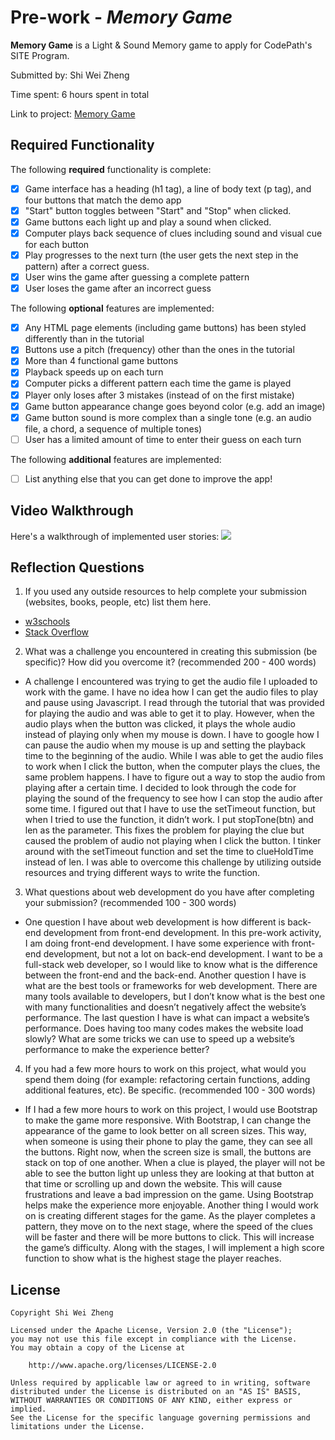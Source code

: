 # Pre-work - *Memory Game*

**Memory Game** is a Light & Sound Memory game to apply for CodePath's SITE Program. 

Submitted by: Shi Wei Zheng

Time spent: 6 hours spent in total

Link to project: [Memory Game](https://glitch.com/edit/#!/pre-work-light-and-sound-memory-game?path=README.md%3A9%3A81)

## Required Functionality

The following **required** functionality is complete:

* [x] Game interface has a heading (h1 tag), a line of body text (p tag), and four buttons that match the demo app
* [x] "Start" button toggles between "Start" and "Stop" when clicked. 
* [x] Game buttons each light up and play a sound when clicked. 
* [x] Computer plays back sequence of clues including sound and visual cue for each button
* [x] Play progresses to the next turn (the user gets the next step in the pattern) after a correct guess. 
* [x] User wins the game after guessing a complete pattern
* [x] User loses the game after an incorrect guess

The following **optional** features are implemented:

* [x] Any HTML page elements (including game buttons) has been styled differently than in the tutorial
* [x] Buttons use a pitch (frequency) other than the ones in the tutorial
* [x] More than 4 functional game buttons
* [x] Playback speeds up on each turn
* [x] Computer picks a different pattern each time the game is played
* [x] Player only loses after 3 mistakes (instead of on the first mistake)
* [x] Game button appearance change goes beyond color (e.g. add an image)
* [x] Game button sound is more complex than a single tone (e.g. an audio file, a chord, a sequence of multiple tones)
* [ ] User has a limited amount of time to enter their guess on each turn

The following **additional** features are implemented:

- [ ] List anything else that you can get done to improve the app!

## Video Walkthrough

Here's a walkthrough of implemented user stories:
![](https://cdn.glitch.com/8438714a-39e8-49e3-9600-2456431035bf%2FYL6uQa8Mg1.gif?v=1615330497250)


## Reflection Questions
1. If you used any outside resources to help complete your submission (websites, books, people, etc) list them here. 
- [w3schools](https://www.w3schools.com)
- [Stack Overflow](https://stackoverflow.com/)

2. What was a challenge you encountered in creating this submission (be specific)? How did you overcome it? (recommended 200 - 400 words) 
- A challenge I encountered was trying to get the audio file I uploaded to work with the game. I have no idea how I can get the audio files to play and pause using Javascript. I read through the tutorial that was provided for playing the audio and was able to get it to play. However, when the audio plays when the button was clicked, it plays the whole audio instead of playing only when my mouse is down. I have to google how I can pause the audio when my mouse is up and setting the playback time to the beginning of the audio. While I was able to get the audio files to work when I click the button, when the computer plays the clues, the same problem happens. I have to figure out a way to stop the audio from playing after a certain time. I decided to look through the code for playing the sound of the frequency to see how I can stop the audio after some time. I figured out that I have to use the setTimeout function, but when I tried to use the function, it didn’t work. I put stopTone(btn) and len as the parameter. This fixes the problem for playing the clue but caused the problem of audio not playing when I click the button. I tinker around with the setTimeout function and set the time to clueHoldTime instead of len. I was able to overcome this challenge by utilizing outside resources and trying different ways to write the function.

3. What questions about web development do you have after completing your submission? (recommended 100 - 300 words) 
- One question I have about web development is how different is back-end development from front-end development. In this pre-work activity, I am doing front-end development. I have some experience with front-end development, but not a lot on back-end development. I want to be a full-stack web developer, so I would like to know what is the difference between the front-end and the back-end. Another question I have is what are the best tools or frameworks for web development. There are many tools available to developers, but I don’t know what is the best one with many functionalities and doesn’t negatively affect the website’s performance. The last question I have is what can impact a website’s performance. Does having too many codes makes the website load slowly? What are some tricks we can use to speed up a website’s performance to make the experience better?

4. If you had a few more hours to work on this project, what would you spend them doing (for example: refactoring certain functions, adding additional features, etc). Be specific. (recommended 100 - 300 words) 
- If I had a few more hours to work on this project, I would use Bootstrap to make the game more responsive. With Bootstrap, I can change the appearance of the game to look better on all screen sizes. This way, when someone is using their phone to play the game, they can see all the buttons. Right now, when the screen size is small, the buttons are stack on top of one another. When a clue is played, the player will not be able to see the button light up unless they are looking at that button at that time or scrolling up and down the website. This will cause frustrations and leave a bad impression on the game. Using Bootstrap helps make the experience more enjoyable. Another thing I would work on is creating different stages for the game. As the player completes a pattern, they move on to the next stage, where the speed of the clues will be faster and there will be more buttons to click. This will increase the game’s difficulty. Along with the stages, I will implement a high score function to show what is the highest stage the player reaches.



## License

    Copyright Shi Wei Zheng

    Licensed under the Apache License, Version 2.0 (the "License");
    you may not use this file except in compliance with the License.
    You may obtain a copy of the License at

        http://www.apache.org/licenses/LICENSE-2.0

    Unless required by applicable law or agreed to in writing, software
    distributed under the License is distributed on an "AS IS" BASIS,
    WITHOUT WARRANTIES OR CONDITIONS OF ANY KIND, either express or implied.
    See the License for the specific language governing permissions and
    limitations under the License.